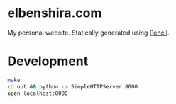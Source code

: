 # elbenshira.com

My personal website. Statically generated using
[Pencil](https://hackage.haskell.org/package/pencil).

# Development

```bash
make
cd out && python -m SimpleHTTPServer 8000
open localhost:8000
```
